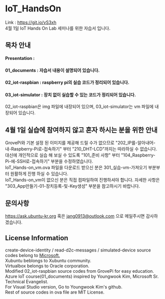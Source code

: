 # IoT_HandsOn
Link : https://git.io/vS3xh<br />
4월 1일 IoT Hands On Lab 세미나를 위한 자습서 입니다.

## 목차 안내
#### Presentation : 
#### 01_documents : 자습서 내용이 설명되어 있습니다.
#### 02_iot-raspbian : raspberry pi의 실습 코드가 정리되어 있습니다.
#### 03_iot-simulator : 장치 없이 실습할 수 있는 코드가 정리되어 있습니다.
02_iot-raspbian은 img 파일에 내장되어 있으며, 03_iot-simulator는 vm 파일에 내장되어 있습니다.

## 4월 1일 실습에 참여하지 않고 혼자 하시는 분을 위한 안내
GrovePi와 기본 설정 된 이미지를 제공해 드릴 수가 없으므로 "202_IP를-알아내어-내-Raspberry-Pi로-접속하기" 부터 "210_DHT-LCD"까지는 따라하실 수 없습니다.<br />
대신에 개인적으로 실습 해 보실 수 있도록 "101_준비 사항" 부터  "104_Raspberry-Pi-에-SSH로-접속하기" 부분을 수정하였습니다.<br />
IoT_Hands-on_vm.ova 파일을  다운로드 받으신 분은 301_실습-vm-가져오기 부분부터 원활하게 진행 하실 수 있습니다.<br />
IoT_Hands-on_vm이 없으신 분은 직접 컴파일하여 진행하셔야 합니다. 자세한 사항은 "303_App만들기-01-장치등록-및-Key생성" 부분을 참고하시기 바랍니다.

## 문의사항
https://ask.ubuntu-kr.org 혹은 jang0913@outlook.com 으로 메일주시면 감사하겠습니다.

## License Information
create-device-identity / read-d2c-messages / simulated-device source codes belong to [Microsoft.](https://docs.microsoft.com/ko-kr/azure/iot-hub/iot-hub-java-java-getstarted)  <br />
Xubuntu beblongs to Xubuntu community.<br />
Virtualbox belongs to Oracle corporation.<br />
Modified 02_iot-raspbian source codes from GrovePi for easy education.<br />
Azure IoT course(01_documents) inspired by Youngwook Kim, Microsoft Sr. Technical Evangelist.<br />
For Visual Studio version, Go to Youngwook Kim's github.<br />
Rest of source codes in ova file are MIT License.
